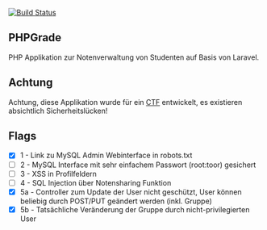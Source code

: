 [![Build Status](https://travis-ci.com/Kaeltis/sse.svg?token=7yrSFvKqhWLXN9sFnDmv&branch=master)](https://travis-ci.com/Kaeltis/sse)

## PHPGrade
PHP Applikation zur Notenverwaltung von Studenten auf Basis von Laravel.

## Achtung
Achtung, diese Applikation wurde für ein [CTF](https://de.wikipedia.org/wiki/Capture_the_Flag#Computersicherheit) entwickelt, es existieren absichtlich Sicherheitslücken!

## Flags
- [x] 1 - Link zu MySQL Admin Webinterface in robots.txt
- [ ] 2 - MySQL Interface mit sehr einfachem Passwort (root:toor) gesichert
- [ ] 3 - XSS in Profilfeldern
- [ ] 4 - SQL Injection über Notensharing Funktion
- [x] 5a - Controller zum Update der User nicht geschützt, User können beliebig durch POST/PUT geändert werden (inkl. Gruppe)
- [x] 5b - Tatsächliche Veränderung der Gruppe durch nicht-privilegierten User